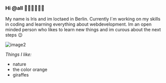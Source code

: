 ### Hi @all ✌🏼✌🏼✌🏼

My name is Iris and im loctaed in Berlin. Currently I´m working on my skills in coding and learning everything about webdevelopment. Im an open minded person who likes to learn new things and im curous about the next steps 😉

![image2](https://64.media.tumblr.com/a081b92840ec0ee5b321e6449c34b161/tumblr_pxtp6dtz641w3y4ilo2_r1_640.gif)

*Things I like:*
- nature 
- the color orange
- giraffes


<!--
**IrisHerholz/IrisHerholz** is a ✨ _special_ ✨ repository because its `README.md` (this file) appears on your GitHub profile.

Here are some ideas to get you started:

- 🔭 I’m currently working on ...
- 🌱 I’m currently learning ...
- 👯 I’m looking to collaborate on ...
- 🤔 I’m looking for help with ...
- 💬 Ask me about ...
- 📫 How to reach me: ...
- 😄 Pronouns: ...
- ⚡ Fun fact: ...
-->
